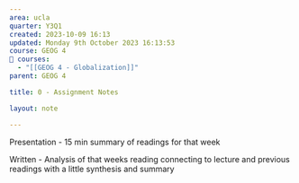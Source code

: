 ```yaml
---
area: ucla
quarter: Y3Q1
created: 2023-10-09 16:13
updated: Monday 9th October 2023 16:13:53
course: GEOG 4
📕 courses:
  - "[[GEOG 4 - Globalization]]"
parent: GEOG 4

title: 0 - Assignment Notes

layout: note

---
```

Presentation - 15 min summary of readings for that week

Written - Analysis of that weeks reading connecting to lecture and previous readings with a little synthesis and summary

